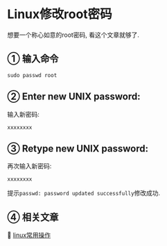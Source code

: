 Linux修改root密码
===

<div class="jumbotron">
<p>想要一个称心如意的root密码, 看这个文章就够了.</p>  
</div>

① 输入命令
---

```
sudo passwd root
```

② Enter new UNIX password:
---
输入新密码:

```
xxxxxxxx
```

③ Retype new UNIX password:
---
再次输入新密码:

```
xxxxxxxx
```
	
提示`passwd: password updated successfully`修改成功.


④ 相关文章
---

📖 [linux常用操作](http://localhost/article/linux/index.html)